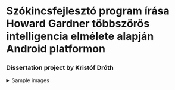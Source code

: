 # Szókincsfejlesztó program írása Howard Gardner többszörös intelligencia elmélete alapján Android platformon

### Dissertation project by Kristóf Dróth

<details close>
<br/>
<summary>Sample images</summary>
<table>
  <tr>
    <td>Splash screen</td>
     <td>Main screen</td>
  </tr>
  <tr>
    <td><img src="Mellkékletek/Sample_1.jpg" width=270></td>
    <td><img src="Mellkékletek/Sample_2.jpg" width=270 ></td>
  </tr>
    <tr>
    <td>Course screen</td>
     <td>Statistic screen</td>
  </tr>
  <tr>
    <td><img src="Mellkékletek/Sample_3.jpg" width=270></td>
    <td><img src="Mellkékletek/Sample_4.jpg" width=270 ></td>
  </tr>
    <tr>
    <td>Learning screen</td>
     <td>Learning screen</td>
  </tr>
  <tr>
    <td><img src="Mellkékletek/Sample_5.jpg" width=270></td>
    <td><img src="Mellkékletek/Sample_6.jpg" width=270 ></td>
  </tr>
    <tr>
    <td>Learning screen</td>
     <td>Learning screen</td>
  </tr>
  <tr>
    <td><img src="Mellkékletek/Sample_7.jpg" width=270></td>
    <td><img src="Mellkékletek/Sample_8.jpg" width=270 ></td>
  </tr>
 </table>
</details>

